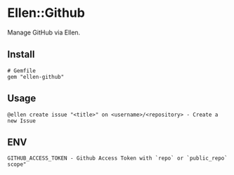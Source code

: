# Ellen::Github
Manage GitHub via Ellen.

## Install
```
# Gemfile
gem "ellen-github"
```

## Usage
```
@ellen create issue "<title>" on <username>/<repository> - Create a new Issue
```

## ENV
```
GITHUB_ACCESS_TOKEN - Github Access Token with `repo` or `public_repo` scope"
```
